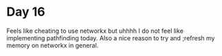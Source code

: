 # Day 16

Feels like cheating to use networkx but uhhhh I do not feel like
implementing pathfinding today. Also a nice reason to try and ;refresh my memory on networkx in general.
